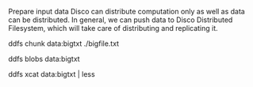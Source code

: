Prepare input data
Disco can distribute computation only as well as data can be distributed. In general, we can push data to Disco Distributed Filesystem, which will take care of distributing and replicating it.

ddfs chunk data:bigtxt ./bigfile.txt

ddfs blobs data:bigtxt

ddfs xcat data:bigtxt | less
